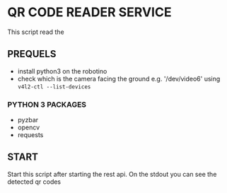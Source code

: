 # QR CODE READER SERVICE
This script read the 

## PREQUELS

* install python3 on the robotino
* check which is the camera facing the ground e.g. '/dev/video6' using `v4l2-ctl --list-devices`


### PYTHON 3 PACKAGES
* pyzbar
* opencv
* requests




## START
Start this script after starting the rest api. On the stdout you can see the detected qr codes
